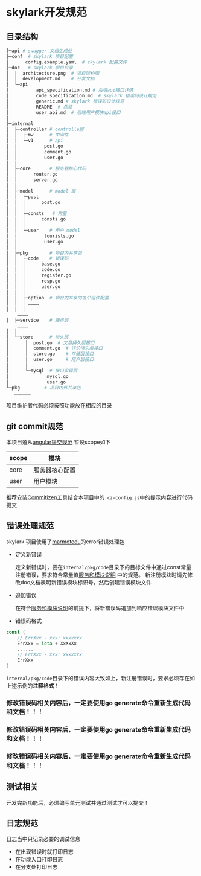 # skylark开发规范
## 目录结构
```bash
├─api # swagger 文档生成处
├─conf  # skylark 项目配置
│      config.example.yaml  # skylark 配置文件
├─doc   # skylark 项目目录
│  │  architecture.png  # 项目架构图
│  │  development.md    # 开发文档
│  └─api
│          api_specification.md # 后端api接口详情
│          code_specification.md  # skylark 错误码设计规范
│          generic.md # skylark 错误码设计规范
│          README  # 总览
│          user_api.md  # 后端用户模块api接口
│
├─internal
│  ├─controller # controlle层
│  │  ├─mw      # 中间件
│  │  └─v1      # api
│  │          post.go
│  │          comment.go
│  │          user.go
│  │
│  ├─core       # 服务器核心代码
│  │      router.go
│  │      server.go
│  │
│  ├─model      # model 层
│  │  ├─post
│  │  │      post.go
│  │  │
│  │  ├─consts   # 常量
│  │  │      consts.go
│  │  │
│  │  └─user    # 用户 model
│  │          tourists.go
│  │          user.go
│  │
│  ├─pkg        # 项目内共享包
│  │  ├─code    # 错误码
│  │  │      base.go
│  │  │      code.go
│  │  │      register.go
│  │  │      resp.go
│  │  │      user.go
│  │  │
│  │  ├─option  # 项目内共享的各个组件配置
│  │  │ …………
│  │  │
    …………
│  ├─service    # 服务层
    …………
│  │
│  └─store      # 持久层
│      │  post.go  # 文章持久层接口
│      │  comment.go  # 评论持久层接口
│      │  store.go    # 存储层接口
│      │  user.go     # 用户层接口
│      │
│      └─mysql  # 接口实现层
│              mysql.go
│              user.go
└─pkg         # 项目内外共享包
   ………………
```
项目维护者代码必须按照功能放在相应的目录

## git commit规范
本项目遵从[angular提交规范](https://docs.google.com/document/d/1QrDFcIiPjSLDn3EL15IJygNPiHORgU1_OOAqWjiDU5Y/edit#heading=h.greljkmo14y0)
暂设scope如下
    
| scope     | 模块      |
|-----------|---------|
| core      | 服务器核心配置 |
| user      | 用户模块    |

推荐安装[Commitizen](https://github.com/commitizen/cz-cli)工具结合本项目中的`.cz-config.js`中的提示内容进行代码提交

## 错误处理规范
skylark 项目使用了[marmotedu](https://github.com/marmotedu/errors)的error错误处理包
- 定义新错误

    定义新错误时，要在`internal/pkg/code`目录下的目标文件中通过const常量注册错误，要求符合常量值[服务和模块说明](./api/code_specification.md) 中的规范。
    新注册模块时请先修改doc文档表明新错误模块标识号，然后创建错误模块文件
- 追加错误

    在符合[服务和模块说明](./api/code_specification.md)的前提下，将新错误码追加到响应错误模块文件中
- 错误码格式
```go
const ( 
    // ErrXxx - xxx: xxxxxxx
    ErrXxx = iota + XxXxXx
    ......
    // ErrXxx - xxx: xxxxxxx
    ErrXxx
)
```
`internal/pkg/code`目录下的错误内容大致如上，新注册错误时，要求必须存在如上述示例的**注释格式**！


### 修改错误码相关内容后，一定要使用go generate命令重新生成代码和文档！！！
### 修改错误码相关内容后，一定要使用go generate命令重新生成代码和文档！！！
### 修改错误码相关内容后，一定要使用go generate命令重新生成代码和文档！！！

## 测试相关
开发完新功能后，必须编写单元测试并通过测试才可以提交！
## 日志规范
日志当中只记录必要的调试信息
- 在出现错误时就打印日志
- 在功能入口打印日志
- 在分支处打印日志